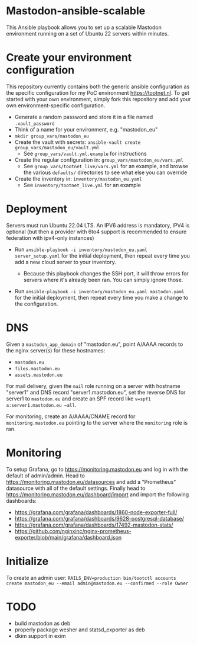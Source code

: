 # Mastodon-ansible-scalable

This Ansible playbook allows you to set up a scalable Mastodon environment running on a set of Ubuntu 22 servers within minutes.

# Create your environment configuration

This repository currently contains both the generic ansible configuration as the specific configuration for my PoC environment https://tootnet.nl.
To get started with your own environment, simply fork this repository and add your own environment-specific configuration.

* Generate a random password and store it in a file named `.vault_password`
* Think of a name for your environment, e.g. "mastodon_eu"
* `mkdir group_vars/mastodon_eu`
* Create the vault with secrets: `ansible-vault create group_vars/mastodon_eu/vault.yml`
  * See `group_vars/vault.yml.example` for instructions
* Create the regular configuration in: `group_vars/mastodon_eu/vars.yml`
  * See `group_vars/tootnet_live/vars.yml` for an example, and browse the various `defaults/` directories to see what else you can override
* Create the inventory in: `inventory/mastodon_eu.yaml`
  * See `inventory/tootnet_live.yml` for an example

# Deployment

Servers must run Ubuntu 22.04 LTS. An IPV6 address is mandatory, IPV4 is optional (but then a provider with 6to4 support is recommended to ensure federation with ipv4-only instances)

* Run `ansible-playbook -i inventory/mastodon_eu.yaml server_setup.yaml` for the initial deployment, then repeat every time you add a new cloud server to your inventory.
  * Because this playbook changes the SSH port, it will throw errors for servers where it's already been ran. You can simply ignore those.

* Run `ansible-playbook -i inventory/mastodon_eu.yaml mastodon.yaml`  for the initial deployment, then repeat every time you make a change to the configuration.

# DNS

Given a `mastodon_app_domain` of "mastodon.eu", point A/AAAA records to the nginx server(s) for these hostnames:

* `mastodon.eu`
* `files.mastodon.eu`
* `assets.mastodon.eu`

For mail delivery, given the `mail` role running on a server with hostname "server1" and DNS record "server1.mastodon.eu",
set the reverse DNS for server1 to `mastodon.eu` and create an SPF record  like `v=spf1 a:server1.mastodon.eu ~all`.

For monitoring, create an A/AAAA/CNAME record for `monitoring.mastodon.eu` pointing to the server where the `monitoring` role is ran.

# Monitoring

To setup Grafana, go to https://monitoring.mastodon.eu and log in with the default of admin/admin. Head to https://monitoring.mastodon.eu/datasources
and add a "Prometheus" datasource with all of the default settings. Finally head to https://monitoring.mastodon.eu/dashboard/import and import the following dashboards:

* https://grafana.com/grafana/dashboards/1860-node-exporter-full/
* https://grafana.com/grafana/dashboards/9628-postgresql-database/
* https://grafana.com/grafana/dashboards/17492-mastodon-stats/
* https://github.com/nginxinc/nginx-prometheus-exporter/blob/main/grafana/dashboard.json

# Initialize

To create an admin user: `RAILS_ENV=production bin/tootctl accounts create mastodon_eu --email admin@mastodon.eu --confirmed --role Owner`

# TODO

* build mastodon as deb
* properly package wesher and statsd_exporter as deb
* dkim support in exim